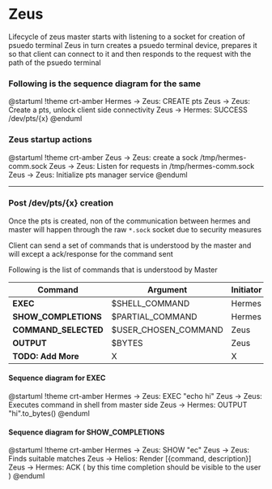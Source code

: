# Zeus

Lifecycle of zeus master starts with listening to a socket for creation of psuedo terminal
Zeus in turn creates a psuedo terminal device, prepares it so that client can connect to it and then responds to the request with the path of the psuedo terminal

### Following is the sequence diagram for the same
@startuml
!theme crt-amber
Hermes -> Zeus: CREATE pts
Zeus -> Zeus: Create a pts, unlock client side connectivity
Zeus -> Hermes: SUCCESS /dev/pts/{x}
@enduml

### Zeus startup actions
@startuml
!theme crt-amber
Zeus -> Zeus: create a sock /tmp/hermes-comm.sock
Zeus -> Zeus: Listen for requests in /tmp/hermes-comm.sock
Zeus -> Zeus: Initialize pts manager service
@enduml


---
### Post /dev/pts/{x} creation
Once the pts is created, non of the communication between hermes and master will happen through the raw `*.sock` socket due to security measures

Client can send a set of commands that is understood by the master and will except a ack/response for the command sent

Following is the list of commands that is understood by Master

| Command | Argument | Initiator | Handler |
| ------- | -------- | --------- | ------- |
| **EXEC**    | $SHELL\_COMMAND | Hermes | Zeus |
| **SHOW_COMPLETIONS**    | $PARTIAL\_COMMAND | Hermes | Zeus |
| **COMMAND_SELECTED** | $USER\_CHOSEN\_COMMAND | Zeus | Hermes |
| **OUTPUT** | $BYTES | Zeus | Hermes |
| **TODO: Add More** | X | X | X |

#### Sequence diagram for EXEC
@startuml
!theme crt-amber
Hermes -> Zeus: EXEC "echo hi"
Zeus -> Zeus: Executes command in shell from master side
Zeus -> Hermes: OUTPUT "hi".to\_bytes()
@enduml

#### Sequence diagram for SHOW\_COMPLETIONS
@startuml
!theme crt-amber
Hermes -> Zeus: SHOW "ec"
Zeus -> Zeus: Finds suitable matches
Zeus -> Helios: Render [{command, description}]
Zeus -> Hermes: ACK ( by this time completion should be visible to the user )
@enduml
